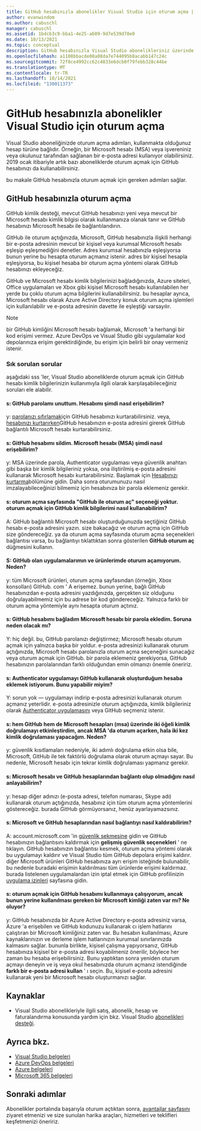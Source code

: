 ```yaml
---
title: GitHub hesabınızla abonelikler Visual Studio için oturum açma | Microsoft Docs
author: evanwindom
ms.author: cabuschl
manager: cabuschl
ms.assetid: 1bdcb3c9-bba1-4e25-a609-9d7e539d78e0
ms.date: 10/13/2021
ms.topic: conceptual
description: GitHub hesabınızla Visual Studio abonelikleriniz üzerinde nasıl oturum kullanabileceğinizi öğrenin.
ms.openlocfilehash: a1108bbacde08a08da7e744095b8acabb147c24c
ms.sourcegitcommit: 72f8ce4992cc62c4833e6dcb0f79febb328c44be
ms.translationtype: MT
ms.contentlocale: tr-TR
ms.lasthandoff: 10/14/2021
ms.locfileid: "130011373"
---
```

# <a name="signing-in-to-visual-studio-subscriptions-with-your-github-account"></a>GitHub hesabınızla abonelikler Visual Studio için oturum açma 
Visual Studio aboneliğinizde oturum açma adımları, kullanmakta olduğunuz hesap türüne bağlıdır. Örneğin, bir Microsoft hesabı (MSA) veya işvereniniz veya okulunuz tarafından sağlanan bir e-posta adresi kullanıyor olabilirsiniz. 2019 ocak itibariyle artık bazı aboneliklerde oturum açmak için GitHub hesabınızı da kullanabilirsiniz. 

bu makale GitHub hesabınızla oturum açmak için gereken adımları sağlar.

## <a name="signing-in-with-your-github-account"></a>GitHub hesabınızla oturum açma
GitHub kimlik desteği, mevcut GitHub hesabınızı yeni veya mevcut bir Microsoft hesabı kimlik bilgisi olarak kullanmanıza olanak tanır ve GitHub hesabınızı Microsoft hesabı ile bağlantılandırın. 

GitHub ile oturum açtığınızda, Microsoft, GitHub hesabınızla ilişkili herhangi bir e-posta adresinin mevcut bir kişisel veya kurumsal Microsoft hesabı eşleşip eşleşmediğini denetler. Adres kurumsal hesabınızla eşleşiyorsa bunun yerine bu hesapta oturum açmanız istenir. adres bir kişisel hesapla eşleşiyorsa, bu kişisel hesaba bir oturum açma yöntemi olarak GitHub hesabınızı ekleyeceğiz.

GitHub ve Microsoft hesabı kimlik bilgilerinizi bağladığınızda, Azure siteleri, Office uygulamaları ve Xbox gibi kişisel Microsoft hesabı kullanılabilen her yerde bu çoklu oturum açma bilgilerini kullanabilirsiniz. bu hesaplar ayrıca, Microsoft hesabı olarak Azure Active Directory konuk oturum açma işlemleri için kullanılabilir ve e-posta adresinin davette ile eşleştiği varsayılır.

> [!NOTE]
> bir GitHub kimliğini Microsoft hesabı bağlamak, Microsoft 'a herhangi bir kod erişimi vermez. Azure DevOps ve Visual Studio gibi uygulamalar kod depolarınıza erişim gerektirdiğinde, bu erişim için belirli bir onay vermeniz istenir. 

### <a name="frequently-asked-questions"></a>Sık sorulan sorular
aşağıdaki sss 'ler, Visual Studio aboneliklerde oturum açmak için GitHub hesabı kimlik bilgilerinizin kullanımıyla ilgili olarak karşılaşabileceğiniz soruları ele alabilir.

#### <a name="q-i-forgot-my-github-password--how-can-i-access-my-account-now"></a>s: GitHub parolamı unuttum.  Hesabımı şimdi nasıl erişebilirim?
y: [parolanızı sıfırlamak](https://github.com/password_reset)için GitHub hesabınızı kurtarabilirsiniz. veya, [hesabınızı kurtarırken](https://account.live.com/password/reset)GitHub hesabınızın e-posta adresini girerek GitHub bağlantılı Microsoft hesabı kurtarabilirsiniz.

#### <a name="q-i-deleted-my-github-account--how-can-i-access-my-microsoft-account-msa-now"></a>s: GitHub hesabımı sildim.  Microsoft hesabı (MSA) şimdi nasıl erişebilirim?
y: MSA üzerinde parola, Authenticator uygulaması veya güvenlik anahtarı gibi başka bir kimlik bilgileriniz yoksa, ona iliştirilmiş e-posta adresini kullanarak Microsoft hesabı kurtarabilirsiniz. Başlamak için [Hesabınızı kurtarma](https://account.live.com/password/reset)bölümüne gidin. Daha sonra oturumunuzu nasıl imzalayabileceğinizi bilmemiz için hesabınıza bir parola eklemeniz gerekir. 

#### <a name="q-theres-no-sign-in-with-github-option-on-the-sign-in-page--how-can-i-use-my-github-credentials-to-sign-in"></a>s: oturum açma sayfasında "GitHub ile oturum aç" seçeneği yoktur.  oturum açmak için GitHub kimlik bilgilerimi nasıl kullanabilirim?
A: GitHub bağlantılı Microsoft hesabı oluşturduğunuzda seçtiğiniz GitHub hesabı e-posta adresini yazın. size bakacağız ve oturum açma için GitHub size göndereceğiz. ya da oturum açma sayfasında oturum açma seçenekleri bağlantısı varsa, bu bağlantıyı tıklattıktan sonra gösterilen **GitHub oturum aç** düğmesini kullanın. 

#### <a name="q-i-cant-sign-in-to-some-of-my-apps-and-products-with-github--why"></a>S: GitHub olan uygulamalarımın ve ürünlerimde oturum açamıyorum.  Neden?
y: tüm Microsoft ürünleri, oturum açma sayfasından (örneğin, Xbox konsolları) GitHub. com ' A erişemez. bunun yerine, bağlı GitHub hesabınızdan e-posta adresini yazdığınızda, gerçekten siz olduğunu doğrulayabilmemiz için bu adrese bir kod göndereceğiz. Yalnızca farklı bir oturum açma yöntemiyle aynı hesapta oturum açtınız. 

#### <a name="q--ive-added-a-password-to-the-microsoft-account-i-have-linked-to-my-github-account--will-that-cause-a-problem"></a>s: GitHub hesabımı bağladım Microsoft hesabı bir parola ekledim.  Soruna neden olacak mı?
Y: hiç değil. bu, GitHub parolanızı değiştirmez; Microsoft hesabı oturum açmak için yalnızca başka bir yoldur. e-posta adresinizi kullanarak oturum açtığınızda, Microsoft hesabı parolanızla oturum açma seçeneğini sunacağız veya oturum açmak için GitHub. bir parola eklemeniz gerekiyorsa, GitHub hesabınızın parolalarından farklı olduğundan emin olmanızı önemle öneririz.

#### <a name="q-i-want-to-add-the-authenticator-app-to-the-account-i-created-using-github--can-i-do-that"></a>s: Authenticator uygulamayı GitHub kullanarak oluşturduğum hesaba eklemek istiyorum.  Bunu yapabilir miyim?
Y: sorun yok — uygulamayı indirip e-posta adresinizi kullanarak oturum açmanız yeterlidir. e-posta adresinizle oturum açtığınızda, kimlik bilgileriniz olarak [Authenticator uygulamasını](https://www.microsoft.com/p/microsoft-authenticator/9nblgggzmcj6) veya GitHub seçmeniz istenir.

#### <a name="q-ive-enabled-two-factor-authentication-on-both-my-github-and-microsoft-accounts-msa-but-when-i-sign-in-to-my-msa-im-still-asked-to-authenticate-twice--why"></a>s: hem GitHub hem de Microsoft hesapları (msa) üzerinde iki öğeli kimlik doğrulamayı etkinleştirdim, ancak MSA 'da oturum açarken, hala iki kez kimlik doğrulaması yapacağım.  Neden?
y: güvenlik kısıtlamaları nedeniyle, iki adımlı doğrulama etkin olsa bile, Microsoft, GitHub ile tek faktörlü doğrulama olarak oturum açmayı sayar. Bu nedenle, Microsoft hesabı için tekrar kimlik doğrulaması yapmanız gerekir. 

#### <a name="q--how-can-i-tell-if-my-microsoft-account-and-github-accounts-are-linked"></a>s: Microsoft hesabı ve GitHub hesaplarından bağlantı olup olmadığını nasıl anlayabilirim?
y: hesap diğer adınızı (e-posta adresi, telefon numarası, Skype adı) kullanarak oturum açtığınızda, hesabınız için tüm oturum açma yöntemlerini göstereceğiz. burada GitHub görmüyorsanız, henüz ayarlayamazsınız.

#### <a name="q--how-can-i-unlink-my-microsoft-and-github-accounts"></a>s: Microsoft ve GitHub hesaplarından nasıl bağlantıyı nasıl kaldırabilirim? 
A: account.microsoft.com 'in [güvenlik sekmesine](https://account.microsoft.com/security) gidin ve GitHub hesabınızın bağlantısını kaldırmak için **gelişmiş güvenlik seçenekleri** ' ne tıklayın. GitHub hesabınızın bağlantısı kesmek, oturum açma yöntemi olarak bu uygulamayı kaldırır ve Visual Studio tüm GitHub depolara erişimi kaldırır. diğer Microsoft ürünleri GitHub hesabınıza ayrı erişim isteğinde bulunabilir, bu nedenle buradaki erişimin kaldırılması tüm ürünlerde erişimi kaldırmaz. burada listelenen uygulamalardan izin iptal etmek için GitHub profilinizin [uygulama izinleri](https://github.com/settings/applications) sayfasına gidin.

#### <a name="q--i-try-to-use-my-github-account-to-sign-in-but-im-prompted-that-i-already-have-a-microsoft-identity-that-i-should-use-instead--whats-happening"></a>s: oturum açmak için GitHub hesabımı kullanmaya çalışıyorum, ancak bunun yerine kullanılması gereken bir Microsoft kimliği zaten var mı?  Ne oluyor?
y: GitHub hesabınızda bir Azure Active Directory e-posta adresiniz varsa, Azure 'a erişebilen ve GitHub kodunuzu kullanarak cı işlem hatlarını çalıştıran bir Microsoft kimliğiniz zaten var. Bu hesabın kullanılması, Azure kaynaklarınızın ve derleme işlem hatlarınızın kurumsal sınırlarınızda kalmasını sağlar. bununla birlikte, kişisel çalışma yapıyorsanız, GitHub hesabınıza kişisel bir e-posta adresi koyabilmeniz önerilir, böylece her zaman bu hesaba erişebilirsiniz. Bunu yaptıktan sonra yeniden oturum açmayı deneyin ve iş veya okul hesabınızda oturum açmanız istendiğinde **farklı bir e-posta adresi kullan** ' ı seçin. Bu, kişisel e-posta adresini kullanarak yeni bir Microsoft hesabı oluşturmanızı sağlar.

## <a name="resources"></a>Kaynaklar
- Visual Studio abonelikleriyle ilgili satış, abonelik, hesap ve faturalandırma konusunda yardım için bkz. Visual Studio [abonelikleri desteği](https://aka.ms/vssubscriberhelp).

## <a name="see-also"></a>Ayrıca bkz.
- [Visual Studio belgeleri](/visualstudio/)
- [Azure DevOps belgeleri](/azure/devops/)
- [Azure belgeleri](/azure/)
- [Microsoft 365 belgeleri](/microsoft-365/)

## <a name="next-steps"></a>Sonraki adımlar
Abonelikler portalında başarıyla oturum açtıktan sonra, [avantajlar sayfasını](https://my.visualstudio.com/benefits) ziyaret etmenizi ve size sunulan harika araçları, hizmetleri ve teklifleri keşfetmenizi öneririz.